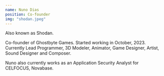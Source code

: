 ```yaml
---
name: Nuno Dias
position: Co-founder
img: "shodan.jpeg"
---
```

Also known as Shodan.

Co-founder of Ghostbyte Games. Started working in October, 2023. Currently Lead Programmer, 3D Modeler, Animator, Game Designer, Artist, Sound Designer and Composer.

Nuno also currently works as an Application Security Analyst for CELFOCUS, Novabase.

<a class="text-decoration-none text-dark" href="https://www.linkedin.com/in/nuno-dias-4026041bb/"><i class="bi bi-linkedin"></i></a>
